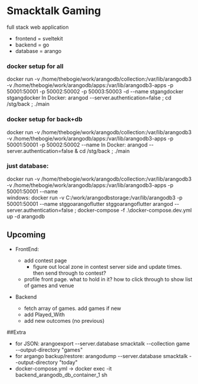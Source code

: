 
# Smacktalk Gaming

full stack web application 
- frontend = sveltekit
- backend = go
- database = arango


### docker setup for all
docker run -v /home/thebogie/work/arangodb/collection:/var/lib/arangodb3 -v /home/thebogie/work/arangodb/apps:/var/lib/arangodb3-apps  -p 50001:50001 -p 50002:50002 -p 50003:50003 -d --name stgangdocker stgangdocker
In Docker:
arangod  --server.authentication=false ; 
cd /stg/back ; ./main

### docker setup for back+db
docker run -v /home/thebogie/work/arangodb/collection:/var/lib/arangodb3 -v /home/thebogie/work/arangodb/apps:/var/lib/arangodb3-apps  -p 50001:50001 -p 50002:50002 --name
In Docker:
arangod  --server.authentication=false &
cd /stg/back ; ./main

### just database:
docker run -v /home/thebogie/work/arangodb/collection:/var/lib/arangodb3 -v /home/thebogie/work/arangodb/apps:/var/lib/arangodb3-apps  -p 50001:50001  --name   
windows: docker run -v C:/work/arangodbstorage:/var/lib/arangodb3  -p 50001:50001  --name stggoarangoflutter stggoarangoflutter
arangod  --server.authentication=false ;
docker-compose -f .\docker-compose.dev.yml up -d arangodb

## Upcoming
- FrontEnd:
  - add contest page
    - figure out local zone in contest server side and update times. then send through to contest?
  - profile front page. what to hold in it? how to click through to show list of games and venue


- Backend
  - fetch array of games. add games if new
  - add Played_With
  - add new outcomes (no previous)



##Extra
- for JSON: arangoexport --server.database smacktalk --collection game --output-directory "games"
- for argango backup/restore: arangodump --server.database smacktalk --output-directory "today"
- docker-compose.yml -> docker exec -it backend_arangodb_db_container_1 sh




